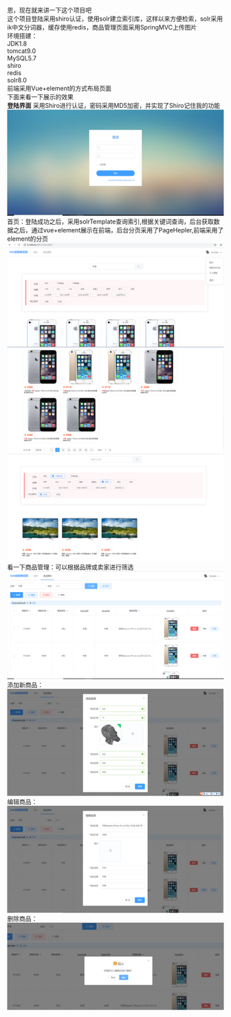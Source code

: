 恩，现在就来讲一下这个项目吧<br/>
这个项目登陆采用shiro认证，使用solr建立索引库，这样以来方便检索，solr采用ik中文分词器，缓存使用redis，商品管理页面采用SpringMVC上传图片<br/>
环境搭建：<br/>
     JDK1.8<br/>
    tomcat9.0<br/>
    MySQL5.7<br/>
    shiro<br/>
    redis<br/>
    solr8.0<br/>
    前端采用Vue+element的方式布局页面<br/>
   下面来看一下展示的效果<br/>
   **登陆界面** 采用Shiro进行认证，密码采用MD5加密，并实现了Shiro记住我的功能
    ![](img/login.PNG)
    首页：登陆成功之后，采用solrTemplate查询索引,根据关键词查询，后台获取数据之后，通过vue+element展示在前端，后台分页采用了PageHepler,前端采用了element的分页
    ![](img/index.PNG)
    ![](img/index2.PNG)
    ![](img/index3.PNG)
    看一下商品管理：可以根据品牌或卖家进行筛选
    ![](img/good1.PNG)
    添加新商品：
    ![](img/add_new.PNG)
    编辑商品：
    ![](img/edit.PNG)
    删除商品：
    ![](img/delete.PNG)